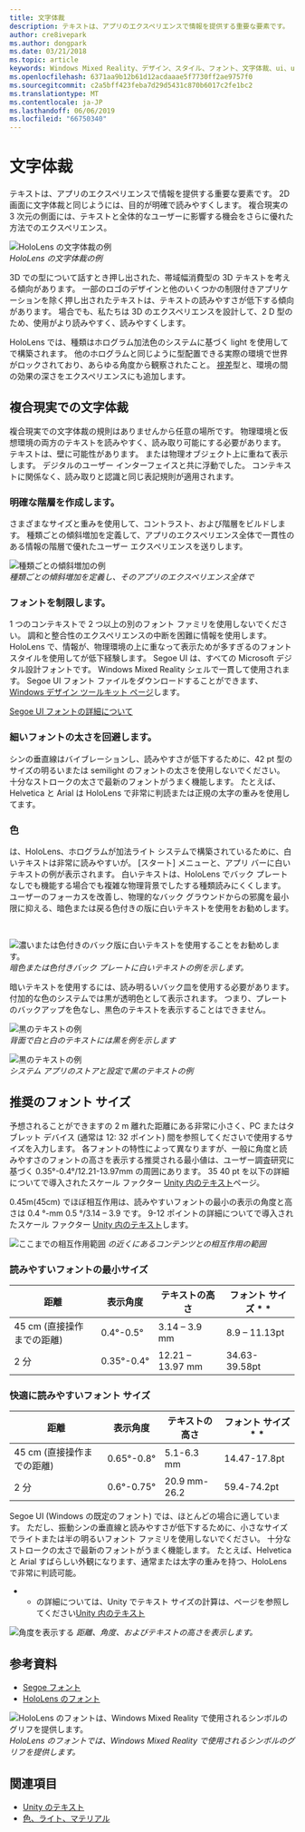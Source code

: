 ```yaml
---
title: 文字体裁
description: テキストは、アプリのエクスペリエンスで情報を提供する重要な要素です。
author: cre8ivepark
ms.author: dongpark
ms.date: 03/21/2018
ms.topic: article
keywords: Windows Mixed Reality、デザイン、スタイル、フォント、文字体裁、ui、ux
ms.openlocfilehash: 6371aa9b12b61d12acdaaae5f7730ff2ae9757f0
ms.sourcegitcommit: c2a5bff423feba7d29d5431c870b6017c2fe1bc2
ms.translationtype: MT
ms.contentlocale: ja-JP
ms.lasthandoff: 06/06/2019
ms.locfileid: "66750340"
---
```

# <a name="typography"></a>文字体裁

テキストは、アプリのエクスペリエンスで情報を提供する重要な要素です。 2D 画面に文字体裁と同じようには、目的が明確で読みやすくします。 複合現実の 3 次元の側面には、テキストと全体的なユーザーに影響する機会をさらに優れた方法でのエクスペリエンス。

![HoloLens の文字体裁の例](images/typography-cover.png)<br>
*HoloLens の文字体裁の例*

3D での型について話すとき押し出された、帯域幅消費型の 3D テキストを考える傾向があります。 一部のロゴのデザインと他のいくつかの制限付きアプリケーションを除く押し出されたテキストは、テキストの読みやすさが低下する傾向があります。 場合でも、私たちは 3D のエクスペリエンスを設計して、2 D 型のため、使用がより読みやすく、読みやすくします。

HoloLens では、種類はホログラム加法色のシステムに基づく light を使用してで構築されます。 他のホログラムと同じように型配置できる実際の環境で世界がロックされており、あらゆる角度から観察されたこと。 [視差](https://en.wikipedia.org/wiki/Parallax)型と、環境の間の効果の深さをエクスペリエンスにも追加します。

## <a name="typography-in-mixed-reality"></a>複合現実での文字体裁

複合現実での文字体裁の規則はありませんから任意の場所です。 物理環境と仮想環境の両方のテキストを読みやすく、読み取り可能にする必要があります。 テキストは、壁に可能性があります。 または物理オブジェクト上に重ねて表示します。 デジタルのユーザー インターフェイスと共に浮動でした。 コンテキストに関係なく、読み取りと認識と同じ表記規則が適用されます。

### <a name="create-clear-hierarchy"></a>明確な階層を作成します。

さまざまなサイズと重みを使用して、コントラスト、および階層をビルドします。 種類ごとの傾斜増加を定義して、アプリのエクスペリエンス全体で一貫性のある情報の階層で優れたユーザー エクスペリエンスを送りします。

![種類ごとの傾斜増加の例](images/typography-ramp-1000px.jpg)<br>
*種類ごとの傾斜増加を定義し、そのアプリのエクスペリエンス全体で*

### <a name="limit-your-fonts"></a>フォントを制限します。

1 つのコンテキストで 2 つ以上の別のフォント ファミリを使用しないでください。 調和と整合性のエクスペリエンスの中断を困難に情報を使用します。 HoloLens で、情報が、物理環境の上に重なって表示ためが多すぎるのフォント スタイルを使用してが低下経験します。 Segoe UI は、すべての Microsoft デジタル設計フォントです。 Windows Mixed Reality シェルで一貫して使用されます。 Segoe UI フォント ファイルをダウンロードすることができます、 [Windows デザイン ツールキット ページ](https://docs.microsoft.com/windows/uwp/design-downloads/)します。

[Segoe UI フォントの詳細について](https://docs.microsoft.com/windows/uwp/design/style/typography)

### <a name="avoid-thin-font-weights"></a>細いフォントの太さを回避します。

シンの垂直線はバイブレーションし、読みやすさが低下するために、42 pt 型のサイズの明るいまたは semilight のフォントの太さを使用しないでください。 十分なストロークの太さで最新のフォントがうまく機能します。 たとえば、Helvetica と Arial は HoloLens で非常に判読または正規の太字の重みを使用してます。

### <a name="color"></a>色

は、HoloLens、ホログラムが加法ライト システムで構築されているために、白いテキストは非常に読みやすいが。 [スタート] メニューと、アプリ バーに白いテキストの例が表示されます。 白いテキストは、HoloLens でバック プレートなしでも機能する場合でも複雑な物理背景でしたする種類読みにくくします。 ユーザーのフォーカスを改善し、物理的なバック グラウンドからの邪魔を最小限に抑える、暗色または戻る色付きの版に白いテキストを使用をお勧めします。

<br>


![濃いまたは色付きのバック版に白いテキストを使用することをお勧めします。](images/typography-whiteonblack2-1000px.jpg)
*暗色または色付きバック プレートに白いテキストの例を示します。*
<br>

暗いテキストを使用するには、読み明るいバック皿を使用する必要があります。 付加的な色のシステムでは黒が透明色として表示されます。 つまり、プレートのバックアップを色なし、黒色のテキストを表示することはできません。

![黒のテキストの例](images/typography-whiteonblack.png)
<br>*背面で白と白のテキストには黒を例を示します*


![黒のテキストの例](images/640px-typography-blackonwhite.jpg)
<br>*システム アプリのストアと設定で黒のテキストの例*

## <a name="recommended-font-size"></a>推奨のフォント サイズ

予想されることができますの 2 m 離れた距離にある非常に小さく、PC またはタブレット デバイス (通常は 12: 32 ポイント) 間を参照してくださいで使用するサイズを入力します。 各フォントの特性によって異なりますが、一般に角度と読みやすさのフォントの高さを表示する推奨される最小値は、ユーザー調査研究に基づく 0.35°-0.4°/12.21-13.97mm の周囲にあります。 35 40 pt を以下の詳細についてで導入されたスケール ファクター [Unity 内のテキスト](text-in-unity.md)ページ。 

0.45m(45cm) でほぼ相互作用は、読みやすいフォントの最小の表示の角度と高さは 0.4 °-mm 0.5 °/3.14 – 3.9 です。 9-12 ポイントの詳細についてで導入されたスケール ファクター [Unity 内のテキスト](text-in-unity.md)します。

![ここまでの相互作用範囲](images/typography-distance-1000px.jpg)
*の近くにあるコンテンツとの相互作用の範囲*

### <a name="the-minimum-legible-font-size"></a>読みやすいフォントの最小サイズ
| 距離 | 表示角度 | テキストの高さ | フォント サイズ * * |
|---------|---------|---------|---------|
| 45 cm (直接操作までの距離) | 0.4°-0.5° | 3.14 – 3.9 mm | 8.9 – 11.13pt |
| 2 分 | 0.35°-0.4° | 12.21 – 13.97 mm | 34.63-39.58pt |


### <a name="the-comfortably-legible-font-size"></a>快適に読みやすいフォント サイズ
| 距離 | 表示角度 | テキストの高さ | フォント サイズ * * |
|---------|---------|---------|---------|
| 45 cm (直接操作までの距離) | 0.65°-0.8° | 5.1-6.3 mm | 14.47-17.8pt |
| 2 分 | 0.6°-0.75° | 20.9 mm-26.2 | 59.4-74.2pt |


Segoe UI (Windows の既定のフォント) では、ほとんどの場合に適しています。 ただし、振動シンの垂直線と読みやすさが低下するために、小さなサイズでライトまたは半の明るいフォント ファミリを使用しないでください。 十分なストロークの太さで最新のフォントがうまく機能します。 たとえば、Helvetica と Arial すばらしい外観になります、通常または太字の重みを持つ、HoloLens で非常に判読可能。

* * の詳細については、Unity でテキスト サイズの計算は、ページを参照してください[Unity 内のテキスト](text-in-unity.md)

![角度を表示する](images/Text_In_Unity_ViewingAngle.jpg)
*距離、角度、およびテキストの高さを表示します。*

## <a name="resources"></a>参考資料
* [Segoe フォント](http://download.microsoft.com/download/1/B/C/1BCF071A-78EE-4968-ACBE-15461C274B61/Segoe%20fonts%20v1705.zip)
* [HoloLens のフォント](http://download.microsoft.com/download/3/8/D/38D659E2-4B9C-413A-B2E7-1956181DC427/Hololens%20font.zip)

![HoloLens のフォントは、Windows Mixed Reality で使用されるシンボルのグリフを提供します。](images/300px-hololensmdl2symbols.jpg)
<br>*HoloLens のフォントでは、Windows Mixed Reality で使用されるシンボルのグリフを提供します。*

## <a name="see-also"></a>関連項目
* [Unity のテキスト](text-in-unity.md)
* [色、ライト、マテリアル](color,-light-and-materials.md)
